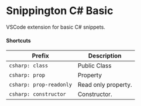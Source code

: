 # Snippington C# Basic
VSCode extension for basic C# snippets.

#### Shortcuts

| Prefix | Description |
| ------ | ------------ |
| `csharp: class` | Public Class |
| `csharp: prop` | Property |
| `csharp: prop-readonly` | Read only property. |
| `csharp: constructor` | Constructor. |